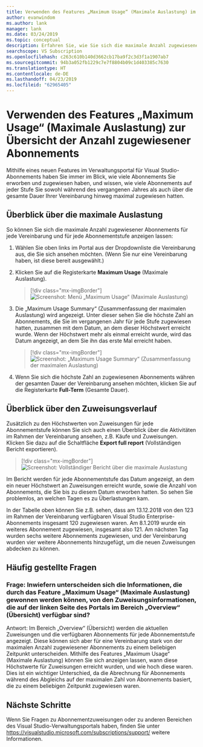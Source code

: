 ```yaml
---
title: Verwenden des Features „Maximum Usage“ (Maximale Auslastung) im Visual Studio-Verwaltungsportal
author: evanwindom
ms.author: lank
manager: lank
ms.date: 03/24/2019
ms.topic: conceptual
description: Erfahren Sie, wie Sie sich die maximale Anzahl zugewiesener Abonnements im Visual Studio-Verwaltungsportal anzeigen lassen können.
searchscope: VS Subscription
ms.openlocfilehash: c263c610b140d3662cb17ba9f2c3d3f1a1907ab7
ms.sourcegitcommit: 94b3a052fb1229c7e7f8804b09c1d403385c7630
ms.translationtype: HT
ms.contentlocale: de-DE
ms.lasthandoff: 04/23/2019
ms.locfileid: "62965405"
---
```

# <a name="using-the-maximum-usage-feature-to-track-the-number-of-assigned-subscriptions"></a>Verwenden des Features „Maximum Usage“ (Maximale Auslastung) zur Übersicht der Anzahl zugewiesener Abonnements

Mithilfe eines neuen Features im Verwaltungsportal für Visual Studio-Abonnements haben Sie immer im Blick, wie viele Abonnements Sie erworben und zugewiesen haben, und wissen, wie viele Abonnements auf jeder Stufe Sie sowohl während des vergangenen Jahres als auch über die gesamte Dauer Ihrer Vereinbarung hinweg maximal zugewiesen hatten. 

## <a name="viewing-maximum-usage"></a>Überblick über die maximale Auslastung

So können Sie sich die maximale Anzahl zugewiesener Abonnements für jede Vereinbarung und für jede Abonnementstufe anzeigen lassen:

1. Wählen Sie oben links im Portal aus der Dropdownliste die Vereinbarung aus, die Sie sich ansehen möchten. (Wenn Sie nur eine Vereinbarung haben, ist diese bereit ausgewählt.)

2. Klicken Sie auf die Registerkarte **Maximum Usage** (Maximale Auslastung).  
    > [!div class="mx-imgBorder"]
    > ![Screenshot: Menü „Maximum Usage“ (Maximale Auslastung)](_img/maximum-usage/maximum-usage-menu.png)

3. Die „Maximum Usage Summary“ (Zusammenfassung der maximalen Auslastung) wird angezeigt. Unter dieser sehen Sie die höchste Zahl an Abonnements, die Sie im vergangenen Jahr für jede Stufe zugewiesen hatten, zusammen mit dem Datum, an dem dieser Höchstwert erreicht wurde.  Wenn der Höchstwert mehr als einmal erreicht wurde, wird das Datum angezeigt, an dem Sie ihn das erste Mal erreicht haben. 
    > [!div class="mx-imgBorder"]
    > ![Screenshot: „Maximum Usage Summary“ (Zusammenfassung der maximalen Auslastung)](_img/maximum-usage/maximum-usage-summary.png)

4. Wenn Sie sich die höchste Zahl an zugewiesenen Abonnements währen der gesamten Dauer der Vereinbarung ansehen möchten, klicken Sie auf die Registerkarte **Full-Term** (Gesamte Dauer).

## <a name="viewing-assignment-history"></a>Überblick über den Zuweisungsverlauf

Zusätzlich zu den Höchstwerten von Zuweisungen für jede Abonnementstufe können Sie sich auch einen Überblick über die Aktivitäten im Rahmen der Vereinbarung ansehen, z.B. Käufe und Zuweisungen. Klicken Sie dazu auf die Schaltfläche **Export full report** (Vollständigen Bericht exportieren).  

> [!div class="mx-imgBorder"]
> ![Screenshot: Vollständiger Bericht über die maximale Auslastung](_img/maximum-usage/maximum-usage-full-report.png)

Im Bericht werden für jede Abonnementstufe das Datum angezeigt, an dem ein neuer Höchstwert an Zuweisungen erreicht wurde, sowie die Anzahl von Abonnements, die Sie bis zu diesem Datum erworben hatten. So sehen Sie problemlos, an welchen Tagen es zu Überlastungen kam.  

In der Tabelle oben können Sie z.B. sehen, dass am 13.12.2018 von den 123 im Rahmen der Vereinbarung verfügbaren Visual Studio Enterprise-Abonnements insgesamt 120 zugewiesen waren.  Am 8.1.2019 wurde ein weiteres Abonnement zugewiesen, insgesamt also 121.  Am nächsten Tag wurden sechs weitere Abonnements zugewiesen, und der Vereinbarung wurden vier weitere Abonnements hinzugefügt, um die neuen Zuweisungen abdecken zu können.  

## <a name="frequently-asked-questions"></a>Häufig gestellte Fragen
### <a name="q-how-is-the-information-in-the-maximum-usage-different-from-the-assignment-information-available-in-the-overview-section-on-the-left-side-of-the-portal"></a>Frage: Inwiefern unterscheiden sich die Informationen, die durch das Feature „Maximum Usage“ (Maximale Auslastung) gewonnen werden können, von den Zuweisungsinformationen, die auf der linken Seite des Portals im Bereich „Overview“ (Übersicht) verfügbar sind?

Antwort:  Im Bereich „Overview“ (Übersicht) werden die aktuellen Zuweisungen und die verfügbaren Abonnements für jede Abonnementstufe angezeigt.  Diese können sich aber für eine Vereinbarung stark von der maximalen Anzahl zugewiesener Abonnements zu einem beliebigen Zeitpunkt unterscheiden.  Mithilfe des Features „Maximum Usage“ (Maximale Auslastung) können Sie sich anzeigen lassen, wann diese Höchstwerte für Zuweisungen erreicht wurden, und wie hoch diese waren.  Dies ist ein wichtiger Unterschied, da die Abrechnung für Abonnements während des Abgleichs auf der maximalen Zahl von Abonnements basiert, die zu einem beliebigen Zeitpunkt zugewiesen waren. 

## <a name="next-steps"></a>Nächste Schritte
Wenn Sie Fragen zu Abonnementzuweisungen oder zu anderen Bereichen des Visual Studio-Verwaltungsportals haben, finden Sie unter https://visualstudio.microsoft.com/subscriptions/support/ weitere Informationen. 